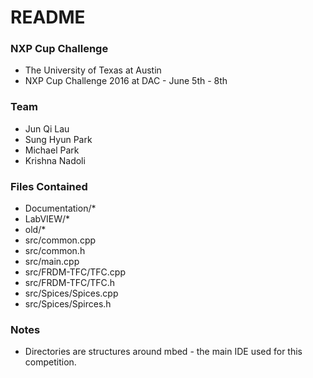 # README #	

### NXP Cup Challenge ###

* The University of Texas at Austin
* NXP Cup Challenge 2016 at DAC - June 5th - 8th

### Team ###

* Jun Qi Lau
* Sung Hyun Park
* Michael Park
* Krishna Nadoli

### Files Contained ###

* Documentation/*
* LabVIEW/*
* old/*
* src/common.cpp
* src/common.h
* src/main.cpp
* src/FRDM-TFC/TFC.cpp
* src/FRDM-TFC/TFC.h
* src/Spices/Spices.cpp
* src/Spices/Spirces.h

### Notes ###

* Directories are structures around mbed - the main IDE used for this competition. 
